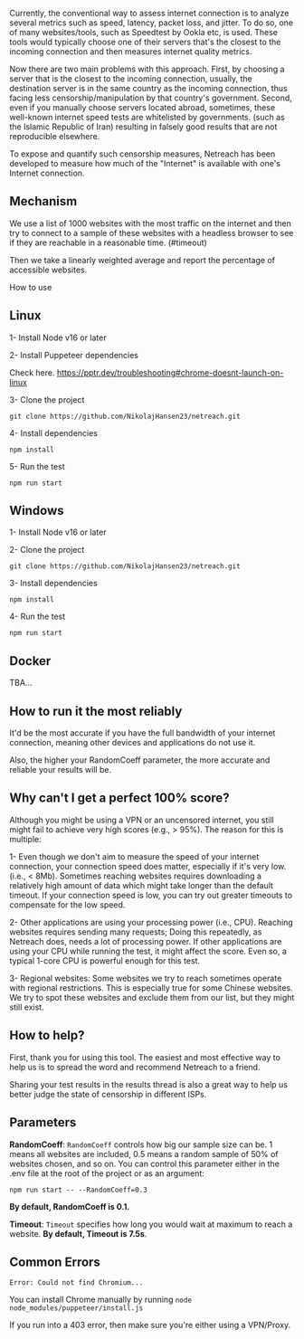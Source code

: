 Currently, the conventional way to assess internet connection is to analyze several metrics such as speed, latency, packet loss, and jitter.
To do so, one of many websites/tools, such as Speedtest by Ookla etc, is used. These tools would typically choose one of their servers
that's the closest to the incoming connection and then measures internet quality metrics.

Now there are two main problems with this approach. First, by choosing a server that is the closest to the incoming connection, usually, the destination server is in the same country as the incoming connection, thus facing less censorship/manipulation by that country's government.
Second, even if you manually choose servers located abroad, sometimes, these well-known internet speed tests are whitelisted by governments.
 (such as the Islamic Republic of Iran) resulting in falsely good results that are not reproducible elsewhere.

To expose and quantify such censorship measures, Netreach has been developed to measure how much of the "Internet" is available with one's Internet connection.

## Mechanism

We use a list of 1000 websites with the most traffic on the internet and then try to connect to a sample of these websites with a headless browser
to see if they are reachable in a reasonable time. (#timeout)

Then we take a linearly weighted average and report the percentage of accessible websites.

How to use

## Linux

1- Install Node v16 or later

2- Install Puppeteer dependencies

Check here. https://pptr.dev/troubleshooting#chrome-doesnt-launch-on-linux


3- Clone the project

`git clone https://github.com/NikolajHansen23/netreach.git`

4- Install dependencies

`npm install`

5- Run the test

`npm run start`



## Windows

1- Install Node v16 or later

2- Clone the project

`git clone https://github.com/NikolajHansen23/netreach.git`

3- Install dependencies

`npm install`

4- Run the test

`npm run start`

## Docker

TBA...

## How to run it the most reliably

It'd be the most accurate if you have the full bandwidth of your internet connection, meaning other devices and applications do not use it.

Also, the higher your RandomCoeff parameter, the more accurate and reliable your results will be.


## Why can't I get a perfect 100% score?

Although you might be using a VPN or an uncensored internet, you still might fail to achieve very high scores (e.g., > 95%). The reason for this is multiple:

1- Even though we don't aim to measure the speed of your internet connection, your connection speed does matter, especially if it's very low. (i.e., < 8Mb). Sometimes reaching websites requires downloading a relatively high amount of data which might take longer than the default timeout. If your connection speed is low, you can try out greater timeouts to compensate for the low speed.

2- Other applications are using your processing power (i.e., CPU). Reaching websites requires sending many requests; Doing this repeatedly, as Netreach does, needs a lot of processing power. If other applications are using your CPU while running the test, it might affect the score. Even so, a typical 1-core CPU is powerful enough for this test.

3- Regional websites: Some websites we try to reach sometimes operate with regional restrictions. This is especially true for some Chinese websites. We try to spot these websites and exclude them from our list, but they might still exist.


## How to help?

First, thank you for using this tool. The easiest and most effective way to help us is to spread the word and recommend Netreach to a friend.

Sharing your test results in the results thread is also a great way to help us better judge the state of censorship in different ISPs.

## Parameters

**RandomCoeff**: `RandomCoeff` controls how big our sample size can be. 1 means all websites are included, 0.5 means a random sample of 50% of websites chosen, and so on. You can control this parameter either in the .env file at the root of the project or as an argument:

`npm run start -- --RandomCoeff=0.3`

**By default, RandomCoeff is 0.1.**

**Timeout**: `Timeout` specifies how long you would wait at maximum to reach a website. **By default, Timeout is 7.5s**.

## Common Errors

`Error: Could not find Chromium...`

You can install Chrome manually by running `node node_modules/puppeteer/install.js`

If you run into a 403 error, then make sure you're either using a VPN/Proxy.





